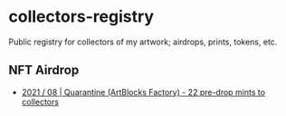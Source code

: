 # collectors-registry
Public registry for collectors of my artwork; airdrops, prints, tokens, etc.

## NFT Airdrop

- [2021 / 08 | Quarantine (ArtBlocks Factory) - 22 pre-drop mints to collectors](2021_08__quarantine__airdrop.md)
